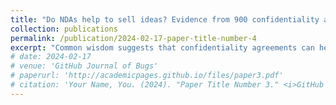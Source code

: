 ```yaml
---
title: "Do NDAs help to sell ideas? Evidence from 900 confidentiality agreements"
collection: publications
permalink: /publication/2024-02-17-paper-title-number-4
excerpt: "Common wisdom suggests that confidentiality agreements can help sellers to safely disclose their ideas to potential buyers. However, buyers could potentially refuse to sign a binding agreement prior to disclosure and be even more likely to walk away from the transaction. I test the role of confidentiality agreements in facilitating idea transactions using data from an online marketplace of digital startups. I find that confidentiality agreements allow sellers to share more information: sellers who require NDAs from potential bidders are 24% more likely to share their profit and loss statement relatively to sellers who don't. However, NDAs discourage bidder participation: requiring confidentiality agreements is associated with 29% fewer bids, making it 6% less likely that the venture will be sold. Overall, the results cast doubt on the effectiveness of NDAs in fostering idea markets."
# date: 2024-02-17
# venue: 'GitHub Journal of Bugs'
# paperurl: 'http://academicpages.github.io/files/paper3.pdf'
# citation: 'Your Name, You. (2024). "Paper Title Number 3." <i>GitHub Journal of Bugs</i>. 1(3).'
---
```

